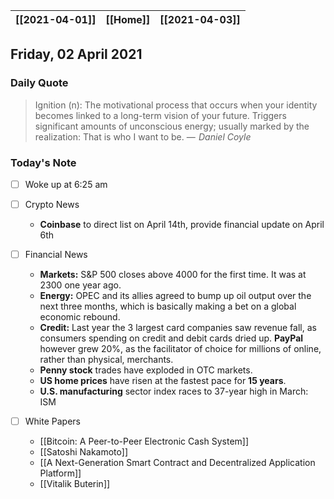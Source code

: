 | [[2021-04-01]] | [[Home]] | [[2021-04-03]] |
| :------------: | :------: | :------------: |

## Friday, 02 April 2021

### Daily Quote
> Ignition (n): The motivational process that occurs when your identity becomes linked to a long-term vision of your future. Triggers significant amounts of unconscious energy; usually marked by the realization: That is who I want to be.
> &mdash; <cite> Daniel Coyle</cite>

### Today's Note

- [ ] Woke up at 6:25 am
- [ ] Crypto News
	- **Coinbase** to direct list on April 14th, provide financial update on April 6th

- [ ] Financial News
	- **Markets:** S&P 500 closes above 4000 for the first time. It was at 2300 one year ago.
	- **Energy:** OPEC and its allies agreed to bump up oil output over the next three months, which is basically making a bet on a global economic rebound.
	- **Credit:** Last year the 3 largest card companies saw revenue fall, as consumers spending on credit and debit cards dried up. **PayPal** however grew 20%, as the facilitator of choice for millions of online, rather than physical, merchants.
	- **Penny stock** trades have exploded in OTC markets.
	- **US home prices** have risen at the fastest pace for **15 years**.
	- **U.S. manufacturing** sector index races to 37-year high in March: ISM

- [ ] White Papers
	- [[Bitcoin: A Peer-to-Peer Electronic Cash System]]
	- [[Satoshi Nakamoto]]
	- [[A Next-Generation Smart Contract and Decentralized Application Platform]]
	- [[Vitalik Buterin]]